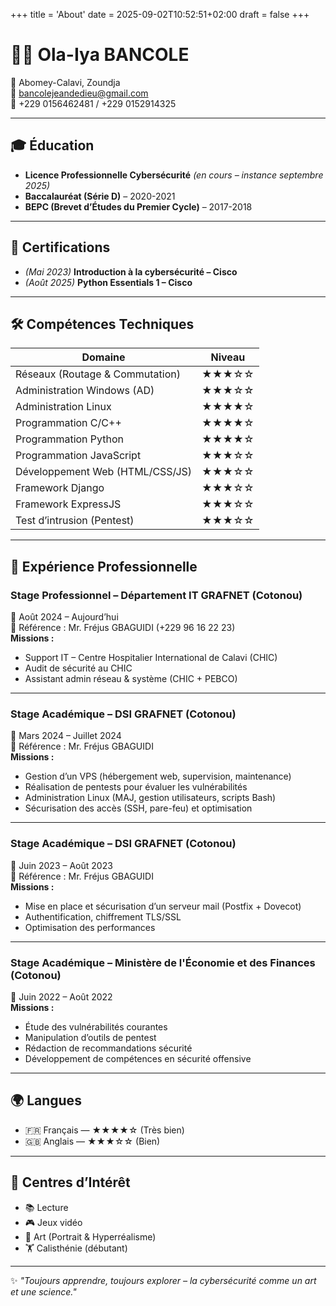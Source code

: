 +++
title = 'About'
date = 2025-09-02T10:52:51+02:00
draft = false
+++
# 👨‍💻 Ola-Iya BANCOLE

📍 Abomey-Calavi, Zoundja  
📧 [bancolejeandedieu@gmail.com](mailto:bancolejeandedieu@gmail.com)  
📱 +229 0156462481 / +229 0152914325  

---

## 🎓 Éducation

- **Licence Professionnelle Cybersécurité** *(en cours – instance septembre 2025)*  
- **Baccalauréat (Série D)** – 2020-2021  
- **BEPC (Brevet d’Études du Premier Cycle)** – 2017-2018  

---

## 📜 Certifications

- *(Mai 2023)* **Introduction à la cybersécurité – Cisco**  
- *(Août 2025)* **Python Essentials 1 – Cisco**  

---

## 🛠️ Compétences Techniques

| Domaine | Niveau |
|---------|--------|
| Réseaux (Routage & Commutation) | ★★★☆☆ |
| Administration Windows (AD) | ★★★☆☆ |
| Administration Linux | ★★★★☆ |
| Programmation C/C++ | ★★★★☆ |
| Programmation Python | ★★★★☆ |
| Programmation JavaScript | ★★★☆☆ |
| Développement Web (HTML/CSS/JS) | ★★★☆☆ |
| Framework Django | ★★★☆☆ |
| Framework ExpressJS | ★★★☆☆ |
| Test d’intrusion (Pentest) | ★★★☆☆ |

---

## 💼 Expérience Professionnelle

### **Stage Professionnel** – Département IT GRAFNET (Cotonou)  
📅 Août 2024 – Aujourd’hui  
👤 Référence : Mr. Fréjus GBAGUIDI (+229 96 16 22 23)  
**Missions :**
- Support IT – Centre Hospitalier International de Calavi (CHIC)  
- Audit de sécurité au CHIC  
- Assistant admin réseau & système (CHIC + PEBCO)  

---

### **Stage Académique** – DSI GRAFNET (Cotonou)  
📅 Mars 2024 – Juillet 2024  
👤 Référence : Mr. Fréjus GBAGUIDI  
**Missions :**
- Gestion d’un VPS (hébergement web, supervision, maintenance)  
- Réalisation de pentests pour évaluer les vulnérabilités  
- Administration Linux (MAJ, gestion utilisateurs, scripts Bash)  
- Sécurisation des accès (SSH, pare-feu) et optimisation  

---

### **Stage Académique** – DSI GRAFNET (Cotonou)  
📅 Juin 2023 – Août 2023  
👤 Référence : Mr. Fréjus GBAGUIDI  
**Missions :**
- Mise en place et sécurisation d’un serveur mail (Postfix + Dovecot)  
- Authentification, chiffrement TLS/SSL  
- Optimisation des performances  

---

### **Stage Académique** – Ministère de l'Économie et des Finances (Cotonou)  
📅 Juin 2022 – Août 2022  
**Missions :**
- Étude des vulnérabilités courantes  
- Manipulation d’outils de pentest  
- Rédaction de recommandations sécurité  
- Développement de compétences en sécurité offensive  

---

## 🌍 Langues

- 🇫🇷 Français — ★★★★☆ (Très bien)  
- 🇬🇧 Anglais — ★★★☆☆ (Bien)  

---

## 🎨 Centres d’Intérêt

- 📚 Lecture  
- 🎮 Jeux vidéo  
- 🎨 Art (Portrait & Hyperréalisme)  
- 🏋️ Calisthénie (débutant)  

---

✨ *"Toujours apprendre, toujours explorer – la cybersécurité comme un art et une science."*  

